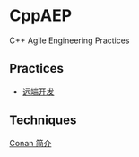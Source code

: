 # CppAEP
C++ Agile Engineering Practices

## Practices

- [远端开发](practices/p.20-remote-development.md)

## Techniques

[Conan 简介](techniques/conan.md)
